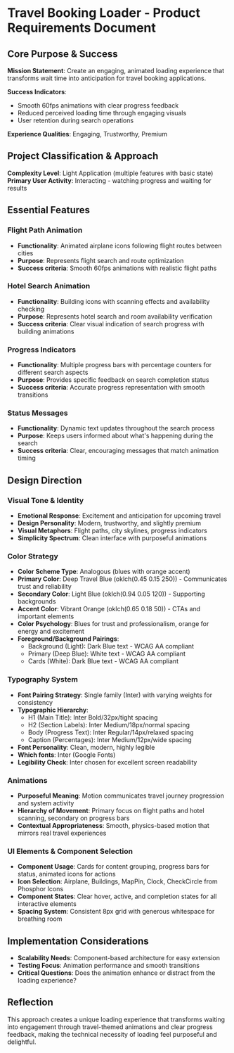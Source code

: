 # Travel Booking Loader - Product Requirements Document

## Core Purpose & Success

**Mission Statement**: Create an engaging, animated loading experience that transforms wait time into anticipation for travel booking applications.

**Success Indicators**: 
- Smooth 60fps animations with clear progress feedback
- Reduced perceived loading time through engaging visuals
- User retention during search operations

**Experience Qualities**: Engaging, Trustworthy, Premium

## Project Classification & Approach

**Complexity Level**: Light Application (multiple features with basic state)
**Primary User Activity**: Interacting - watching progress and waiting for results

## Essential Features

### Flight Path Animation
- **Functionality**: Animated airplane icons following flight routes between cities
- **Purpose**: Represents flight search and route optimization
- **Success criteria**: Smooth 60fps animations with realistic flight paths

### Hotel Search Animation  
- **Functionality**: Building icons with scanning effects and availability checking
- **Purpose**: Represents hotel search and room availability verification
- **Success criteria**: Clear visual indication of search progress with building animations

### Progress Indicators
- **Functionality**: Multiple progress bars with percentage counters for different search aspects
- **Purpose**: Provides specific feedback on search completion status
- **Success criteria**: Accurate progress representation with smooth transitions

### Status Messages
- **Functionality**: Dynamic text updates throughout the search process
- **Purpose**: Keeps users informed about what's happening during the search
- **Success criteria**: Clear, encouraging messages that match animation timing

## Design Direction

### Visual Tone & Identity
- **Emotional Response**: Excitement and anticipation for upcoming travel
- **Design Personality**: Modern, trustworthy, and slightly premium
- **Visual Metaphors**: Flight paths, city skylines, progress indicators
- **Simplicity Spectrum**: Clean interface with purposeful animations

### Color Strategy
- **Color Scheme Type**: Analogous (blues with orange accent)
- **Primary Color**: Deep Travel Blue (oklch(0.45 0.15 250)) - Communicates trust and reliability
- **Secondary Color**: Light Blue (oklch(0.94 0.05 120)) - Supporting backgrounds
- **Accent Color**: Vibrant Orange (oklch(0.65 0.18 50)) - CTAs and important elements
- **Color Psychology**: Blues for trust and professionalism, orange for energy and excitement
- **Foreground/Background Pairings**: 
  - Background (Light): Dark Blue text - WCAG AA compliant
  - Primary (Deep Blue): White text - WCAG AA compliant
  - Cards (White): Dark Blue text - WCAG AA compliant

### Typography System
- **Font Pairing Strategy**: Single family (Inter) with varying weights for consistency
- **Typographic Hierarchy**:
  - H1 (Main Title): Inter Bold/32px/tight spacing
  - H2 (Section Labels): Inter Medium/18px/normal spacing
  - Body (Progress Text): Inter Regular/14px/relaxed spacing
  - Caption (Percentages): Inter Medium/12px/wide spacing
- **Font Personality**: Clean, modern, highly legible
- **Which fonts**: Inter (Google Fonts)
- **Legibility Check**: Inter chosen for excellent screen readability

### Animations
- **Purposeful Meaning**: Motion communicates travel journey progression and system activity
- **Hierarchy of Movement**: Primary focus on flight paths and hotel scanning, secondary on progress bars
- **Contextual Appropriateness**: Smooth, physics-based motion that mirrors real travel experiences

### UI Elements & Component Selection
- **Component Usage**: Cards for content grouping, progress bars for status, animated icons for actions
- **Icon Selection**: Airplane, Buildings, MapPin, Clock, CheckCircle from Phosphor Icons
- **Component States**: Clear hover, active, and completion states for all interactive elements
- **Spacing System**: Consistent 8px grid with generous whitespace for breathing room

## Implementation Considerations

- **Scalability Needs**: Component-based architecture for easy extension
- **Testing Focus**: Animation performance and smooth transitions
- **Critical Questions**: Does the animation enhance or distract from the loading experience?

## Reflection

This approach creates a unique loading experience that transforms waiting into engagement through travel-themed animations and clear progress feedback, making the technical necessity of loading feel purposeful and delightful.